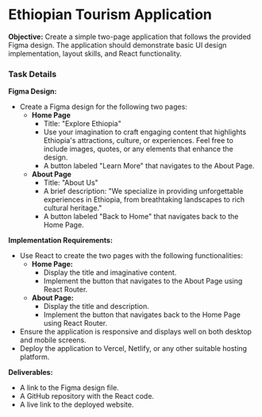 # Ethiopian Tourism Application

**Objective:** Create a simple two-page application that follows the provided Figma design. The application should demonstrate basic UI design implementation, layout skills, and React functionality.

### Task Details

**Figma Design:**

- Create a Figma design for the following two pages:
  - **Home Page**
    - Title: "Explore Ethiopia"
    - Use your imagination to craft engaging content that highlights Ethiopia's attractions, culture, or experiences. Feel free to include images, quotes, or any elements that enhance the design.
    - A button labeled "Learn More" that navigates to the About Page.
  - **About Page**
    - Title: "About Us"
    - A brief description: "We specialize in providing unforgettable experiences in Ethiopia, from breathtaking landscapes to rich cultural heritage."
    - A button labeled "Back to Home" that navigates back to the Home Page.

**Implementation Requirements:**

- Use React to create the two pages with the following functionalities:
  - **Home Page:**
    - Display the title and imaginative content.
    - Implement the button that navigates to the About Page using React Router.
  - **About Page:**
    - Display the title and description.
    - Implement the button that navigates back to the Home Page using React Router.
- Ensure the application is responsive and displays well on both desktop and mobile screens.
- Deploy the application to Vercel, Netlify, or any other suitable hosting platform.

**Deliverables:**

- A link to the Figma design file.
- A GitHub repository with the React code.
- A live link to the deployed website.
